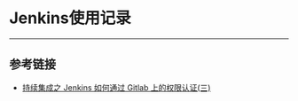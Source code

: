 # Jenkins使用记录
***

## 参考链接
- [持续集成之 Jenkins 如何通过 Gitlab 上的权限认证(三)](https://blog.51cto.com/wzlinux/2160109)